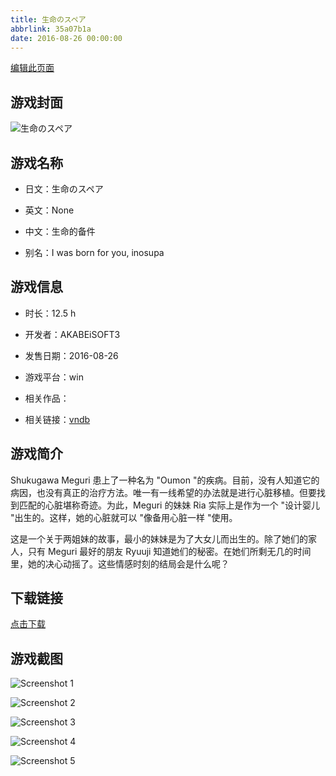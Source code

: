 ```yaml
---
title: 生命のスペア
abbrlink: 35a07b1a
date: 2016-08-26 00:00:00
---
```

[编辑此页面](https://github.com/ACG-3/ADV3-source/blob/main/source/_posts/games/%E7%94%9F%E5%91%BD%E3%81%AE%E3%82%B9%E3%83%9A%E3%82%A2.md)

## 游戏封面

![生命のスペア](https://pan.timero.xyz/d/onedrive/img_lib_001/%E7%94%9F%E5%91%BD%E3%81%AE%E3%82%B9%E3%83%9A%E3%82%A2_cover.avif)


## 游戏名称

- 日文：生命のスペア
- 英文：None
- 中文：生命的备件

- 别名：I was born for you, inosupa


## 游戏信息

- 时长：12.5 h
- 开发者：AKABEiSOFT3
- 发售日期：2016-08-26
- 游戏平台：win
- 相关作品：

- 相关链接：[vndb](https://vndb.org/v19513)


## 游戏简介

Shukugawa Meguri 患上了一种名为 "Oumon "的疾病。目前，没有人知道它的病因，也没有真正的治疗方法。唯一有一线希望的办法就是进行心脏移植。但要找到匹配的心脏堪称奇迹。为此，Meguri 的妹妹 Ria 实际上是作为一个 "设计婴儿 "出生的。这样，她的心脏就可以 "像备用心脏一样 "使用。

这是一个关于两姐妹的故事，最小的妹妹是为了大女儿而出生的。除了她们的家人，只有 Meguri 最好的朋友 Ryuuji 知道她们的秘密。在她们所剩无几的时间里，她的决心动摇了。这些情感时刻的结局会是什么呢？




## 下载链接

[点击下载](https://pan.timero.xyz/onedrive/adv_lib_001/%E7%94%9F%E5%91%BD%E3%81%AE%E3%82%B9%E3%83%9A%E3%82%A2)


## 游戏截图


![Screenshot 1](https://pan.timero.xyz/d/onedrive/img_lib_001/%E7%94%9F%E5%91%BD%E3%81%AE%E3%82%B9%E3%83%9A%E3%82%A2_Screenshot_1.avif)

![Screenshot 2](https://pan.timero.xyz/d/onedrive/img_lib_001/%E7%94%9F%E5%91%BD%E3%81%AE%E3%82%B9%E3%83%9A%E3%82%A2_Screenshot_2.avif)

![Screenshot 3](https://pan.timero.xyz/d/onedrive/img_lib_001/%E7%94%9F%E5%91%BD%E3%81%AE%E3%82%B9%E3%83%9A%E3%82%A2_Screenshot_3.avif)

![Screenshot 4](https://pan.timero.xyz/d/onedrive/img_lib_001/%E7%94%9F%E5%91%BD%E3%81%AE%E3%82%B9%E3%83%9A%E3%82%A2_Screenshot_4.avif)

![Screenshot 5](https://pan.timero.xyz/d/onedrive/img_lib_001/%E7%94%9F%E5%91%BD%E3%81%AE%E3%82%B9%E3%83%9A%E3%82%A2_Screenshot_5.avif)

